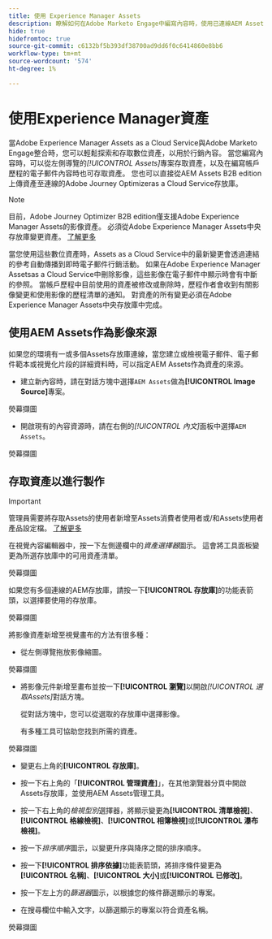 ```yaml
---
title: 使用 Experience Manager Assets
description: 瞭解如何在Adobe Marketo Engage中編寫內容時，使用已連線AEM Assets存放庫中的影像資產。
hide: true
hidefromtoc: true
source-git-commit: c6132bf5b393df38700ad9dd6f0c6414860e8bb6
workflow-type: tm+mt
source-wordcount: '574'
ht-degree: 1%

---
```


# 使用Experience Manager資產

當Adobe Experience Manager Assets as a Cloud Service與Adobe Marketo Engage整合時，您可以輕鬆探索和存取數位資產，以用於行銷內容。 當您編寫內容時，可以從左側導覽的&#x200B;_[!UICONTROL Assets]_&#x200B;專案存取資產，以及在編寫帳戶歷程的電子郵件內容時也可存取資產。 您也可以直接從AEM Assets B2B edition上傳資產至連線的Adobe Journey Optimizeras a Cloud Service存放庫。

>[!NOTE]
>
>目前，Adobe Journey Optimizer B2B edition僅支援Adobe Experience Manager Assets的影像資產。 必須從Adobe Experience Manager Assets中央存放庫變更資產。 [了解更多](https://experienceleague.adobe.com/en/docs/experience-manager-cloud-service/content/assets/manage/manage-digital-assets)

當您使用這些數位資產時，Assets as a Cloud Service中的最新變更會透過連結的參考自動傳播到即時電子郵件行銷活動。 如果在Adobe Experience Manager Assetsas a Cloud Service中刪除影像，這些影像在電子郵件中顯示時會有中斷的參照。 當帳戶歷程中目前使用的資產被修改或刪除時，歷程作者會收到有關影像變更和使用影像的歷程清單的通知。 對資產的所有變更必須在Adobe Experience Manager Assets中央存放庫中完成。

## 使用AEM Assets作為影像來源

如果您的環境有一或多個Assets存放庫連線，當您建立或檢視電子郵件、電子郵件範本或視覺化片段的詳細資料時，可以指定AEM Assets作為資產的來源。

* 建立新內容時，請在對話方塊中選擇`AEM Assets`做為&#x200B;**[!UICONTROL Image Source]**&#x200B;專案。

熒幕擷圖

* 開啟現有的內容資源時，請在右側的&#x200B;_[!UICONTROL 內文]_&#x200B;面板中選擇`AEM Assets`。

熒幕擷圖

## 存取資產以進行製作

>[!IMPORTANT]
>
>管理員需要將存取Assets的使用者新增至Assets消費者使用者或/和Assets使用者產品設定檔。 [了解更多](https://experienceleague.adobe.com/en/docs/experience-manager-cloud-service/content/security/ims-support#managing-products-and-user-access-in-admin-console)

在視覺內容編輯器中，按一下左側邊欄中的&#x200B;_資產選擇器_&#x200B;圖示。 這會將工具面板變更為所選存放庫中的可用資產清單。

熒幕擷圖

如果您有多個連線的AEM存放庫，請按一下&#x200B;**[!UICONTROL 存放庫]**&#x200B;的功能表箭頭，以選擇要使用的存放庫。

熒幕擷圖

將影像資產新增至視覺畫布的方法有很多種：

* 從左側導覽拖放影像縮圖。

熒幕擷圖

* 將影像元件新增至畫布並按一下&#x200B;**[!UICONTROL 瀏覽]**&#x200B;以開啟&#x200B;_[!UICONTROL 選取Assets]_&#x200B;對話方塊。

  從對話方塊中，您可以從選取的存放庫中選擇影像。

  有多種工具可協助您找到所需的資產。

熒幕擷圖

* 變更右上角的&#x200B;**[!UICONTROL 存放庫]**。

* 按一下右上角的「**[!UICONTROL 管理資產]**」，在其他瀏覽器分頁中開啟Assets存放庫，並使用AEM Assets管理工具。

* 按一下右上角的&#x200B;_檢視型別_&#x200B;選擇器，將顯示變更為&#x200B;**[!UICONTROL 清單檢視]**、**[!UICONTROL 格線檢視]**、**[!UICONTROL 相簿檢視]**&#x200B;或&#x200B;**[!UICONTROL 瀑布檢視]**。

* 按一下&#x200B;_排序順序_&#x200B;圖示，以變更升序與降序之間的排序順序。

* 按一下&#x200B;**[!UICONTROL 排序依據]**&#x200B;功能表箭頭，將排序條件變更為&#x200B;**[!UICONTROL 名稱]**、**[!UICONTROL 大小]**&#x200B;或&#x200B;**[!UICONTROL 已修改]**。

* 按一下左上方的&#x200B;_篩選器_&#x200B;圖示，以根據您的條件篩選顯示的專案。

* 在搜尋欄位中輸入文字，以篩選顯示的專案以符合資產名稱。

熒幕擷圖
